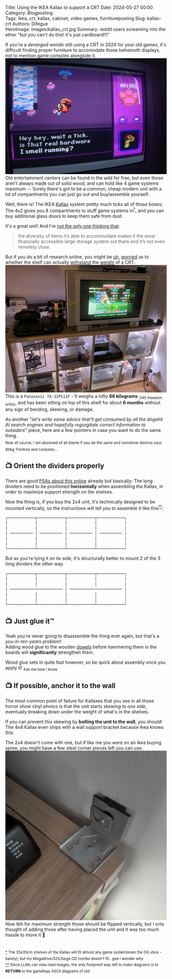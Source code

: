 Title: Using the IKEA Kallax to support a CRT
Date: 2024-05-27 00:00  
Category: Blogposting  
Tags: ikea, crt, kallax, cabinet, video games, furnitureposting
Slug: kallax-crt
Authors: Difegue  
HeroImage: images/kallax_crt.jpg 
Summary: reddit users screaming into the ether "but you can't do this! it's just cardboard!!!"  

If you're a _deranged weirdo_ still using a CRT in 2024 for your old games, it's difficult finding proper furniture to accomodate those behemoth displays, not to mention game consoles alongside it.  
![gatoslip enjoyers rise up](./images/games/sage/gato.jpg)  
Old entertainment centers can be found in the wild for free, but even those aren't always made out of solid wood, and can hold like 4 game systems maximum -- Surely there's got to be a common, cheap modern unit with a lot of compartments you can just go out and buy/assemble yourself..  

Well, there is! The IKEA [Kallax](https://www.ikea.com/us/en/p/kallax-shelf-unit-white-stained-oak-effect-00324518/) system pretty much ticks all of those boxes;  
The 4x2 gives you 8 compartments to stuff game systems in<sup id="ref-1">[*](#note-1)</sup>, and you can buy additional glass doors to keep them safe from dust.  

It's a great unit! And I'm [not the only one thinking that](https://mcmansionhell.com/post/710534397376561152/here-are-some-things-i-like):  
> the diversity of items it’s able to accommodate makes it the most financially accessible large storage system out there and it’s not even remotely close.

But if you do a bit of research online, you might be [uh](https://www.reddit.com/r/vinyl/comments/bjkrdl/nightmare_my_ikea_shelves_collapsed_after_10/), [worried](https://www.reddit.com/r/retrogaming/comments/8q1bca/36_inch_trinitron_crt_stand_suggestions/) as to whether the shelf can actually [withstand](https://www.reddit.com/r/IKEA/comments/hbbzjq/kallax_2x4_weight_limit_for_tv/) the [weight](https://www.reddit.com/r/IKEA/comments/7px66n/total_weight_limit_on_kallax_shelf/) of a CRT.  
![Please don't look at my terrible led band routing i'm begging you](./images/kallax_crt.jpg)  
This is a `Panasonic TX-32PS11F` - It weighs a lofty **66 kilograms** <sub>(145 freedom units)</sub>, and has been sitting on top of this shelf for about **6 months** without any sign of bending, skewing, or damage.   


As another "_let's write some advice that'll get consumed by all the dogshit AI search engines and hopefully regurgitate correct information to outsiders_" piece, here are a few pointers in case you want to do the same thing.  
<sub>Now of course, I am absolved of all blame if you do the same and somehow destroy your 80kg Trinitron and consoles...</sub> 

## 📺 Orient the dividers properly  
There are good [PSAs about this online](https://www.reddit.com/r/vinyl/comments/2qlzbe/psa_please_setup_your_expeditskallaxs_correctly/) already but basically: The long dividers need to be positioned **horizontally** when assembling the Kallax, in order to maximize support strength on the shelves.  

Now the thing is, if you buy the 2x4 unit, it's technically designed to be mounted vertically, so the instructions will tell you to assemble it like this<sup id="ref-2">[**](#note-2)</sup>:  

```
┌────────────┬────────────┬────────────┬────────────┐
│            │            │            │            │
│            │            │            │            │
│ ────────── │ ────────── │ ────────── │ ────────── │
│            │            │            │            │
│            │            │            │            │
└────────────┴────────────┴────────────┴────────────┘
```

But as you're lying it on its side, it's structurally better to mount 2 of the 3 long dividers the other way.    
```
┌────────────┬────────────┬────────────┬────────────┐
│            │            │            │            │
│            │            │            │            │
│ ─────────────────────── │ ─────────────────────── │
│            │            │            │            │
│            │            │            │            │
└────────────┴────────────┴────────────┴────────────┘
```  


## 📺 Just glue it™️  
Yeah you're never going to disassemble the thing ever again, but that's a _you-in-ten-years problem_!  
Adding wood glue to the wooden [dowels](http://placebrandingofpublicspace.files.wordpress.com/2013/02/dowel.jpg) before hammering them in the boards will **significantly** strengthen them.  

Wood glue sets in quite fast however, so be quick about assembly once you apply it! <sub>Ask me how I know</sub>  

## 📺 If possible, anchor it to the wall  

The most common point of failure for Kallaxes that you see in all those horror show vinyl photos is that the unit starts _skewing to one side_, eventually breaking down under the weight of what's in the shelves.  

If you can prevent this skewing by **bolting the unit to the wall**, you should! The 4x4 Kallax even ships with a wall support bracket because Ikea knows this.  

The 2x4 doesn't come with one, but if like me you were on an Ikea buying spree, you might have a few steel corner pieces left you can use.  
![poorly oriented steel anchor](./images/kallax_anchor.jpg)  
Now tbh for maximum strength those should be flipped vertically, but I only thought of adding those after having placed the unit and it was too much hassle to move it 🫠  

#  

<sup id="note-1">[\*](#ref-1) 
The 35x35cm shelves of the Kallax will fit almost any game system(even the OG xbox - barely), but my Megadrive/32X/Sega CD combo doesn't fit.. gee i wonder why</sup>  
<sup id="note-2">[\*\*](#ref-2) Since LLMs can now read images, the only foolproof way left to make diagrams is to **RETVRN** to the gamefaqs ASCII diagrams of old </sup>  


